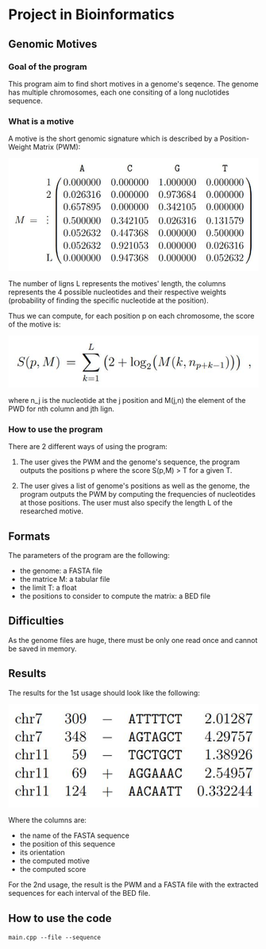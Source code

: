 # Project in Bioinformatics

## Genomic Motives

### Goal of the program

This program aim to find short motives in a genome's seqence. The genome has multiple chromosomes, each one consiting of a long nuclotides sequence.

### What is a motive

A motive is the short genomic signature which is described by a Position-Weight Matrix (PWM):

![alt text](./pwd.JPG "PWD")

The number of ligns L represents the motives' length, the columns represents the 4 possible nucleotides and their respective weights (probability of finding the specific nucleotide at the position).

Thus we can compute, for each position p on each chromosome, the score of the motive is:

![alt text](./p_formula.JPG "p_formula")

where n_j is the nucleotide at the j position and M(j,n) the element of the PWD for nth column and jth lign. 

### How to use the program

There are 2 different ways of using the program:

1. The user gives the PWM and the genome's sequence, the program outputs the positions p where the score S(p,M) > T for a given T.

2. The user gives a list of genome's positions as well as the genome, the program outputs the PWM by computing the frequencies of nucleotides at those positions. The user must also specify the length L of the researched motive. 

## Formats

The parameters of the program are the following:

- the genome: a FASTA file
- the matrice M: a tabular file
- the limit T: a float
- the positions to consider to compute the matrix: a BED file

## Difficulties

As the genome files are huge, there must be only one read once and cannot be saved in memory.

## Results

The results for the 1st usage should look like the following:

![alt text](./res_1.JPG "RESULT")

Where the columns are: 
- the name of the FASTA sequence
- the position of this sequence
- its orientation
- the computed motive
- the computed score

For the 2nd usage, the result is the PWM and a FASTA file with the extracted sequences for each interval of the BED file.

## How to use the code

```
main.cpp --file --sequence
```